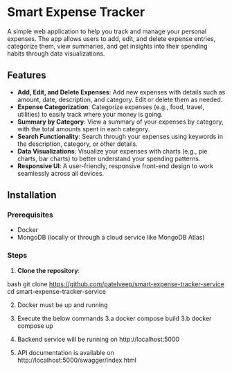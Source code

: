 # Smart Expense Tracker

A simple web application to help you track and manage your personal expenses. The app allows users to add, edit, and delete expense entries, categorize them, view summaries, and get insights into their spending habits through data visualizations.

## Features

- **Add, Edit, and Delete Expenses**: Add new expenses with details such as amount, date, description, and category. Edit or delete them as needed.
- **Expense Categorization**: Categorize expenses (e.g., food, travel, utilities) to easily track where your money is going.
- **Summary by Category**: View a summary of your expenses by category, with the total amounts spent in each category.
- **Search Functionality**: Search through your expenses using keywords in the description, category, or other details.
- **Data Visualizations**: Visualize your expenses with charts (e.g., pie charts, bar charts) to better understand your spending patterns.
- **Responsive UI**: A user-friendly, responsive front-end design to work seamlessly across all devices.


## Installation

### Prerequisites

- Docker
- MongoDB (locally or through a cloud service like MongoDB Atlas)

### Steps

1. **Clone the repository**:
   
bash
   git clone https://github.com/patelveep/smart-expense-tracker-service
   cd smart-expense-tracker-service

2. Docker must be up and running

3. Execute the below commands
    3.a docker compose build
    3.b docker compose up

4. Backend service will be running on http://localhost:5000

5. API documentation is available on http://localhost:5000/swagger/index.html